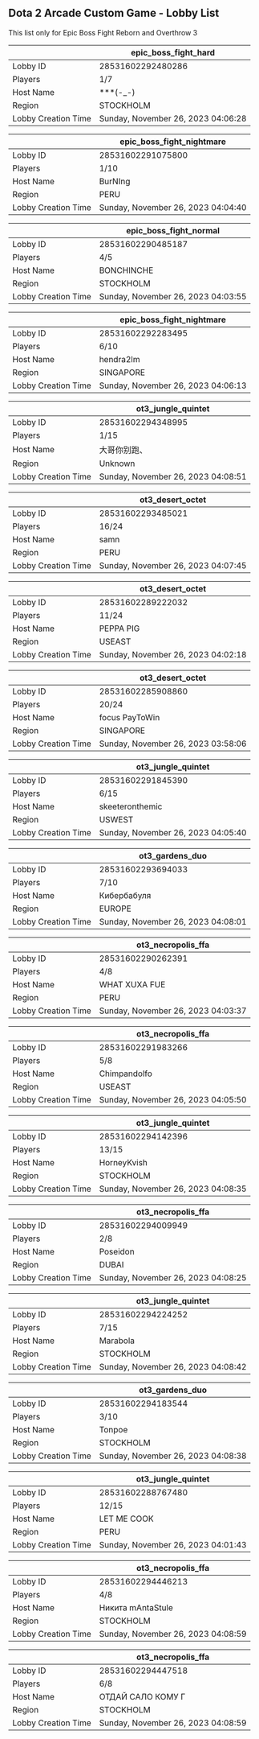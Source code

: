 ## Dota 2 Arcade Custom Game - Lobby List

This list only for Epic Boss Fight Reborn and Overthrow 3

|  | epic_boss_fight_hard |
| ------ | ------ |
| Lobby ID | 28531602292480286 |
| Players | 1/7 |
| Host Name | ***(-_-) |
| Region | STOCKHOLM |
| Lobby Creation Time | Sunday, November 26, 2023 04:06:28 |


|  | epic_boss_fight_nightmare |
| ------ | ------ |
| Lobby ID | 28531602291075800 |
| Players | 1/10 |
| Host Name | BurNIng |
| Region | PERU |
| Lobby Creation Time | Sunday, November 26, 2023 04:04:40 |


|  | epic_boss_fight_normal |
| ------ | ------ |
| Lobby ID | 28531602290485187 |
| Players | 4/5 |
| Host Name | BONCHINCHE |
| Region | STOCKHOLM |
| Lobby Creation Time | Sunday, November 26, 2023 04:03:55 |


|  | epic_boss_fight_nightmare |
| ------ | ------ |
| Lobby ID | 28531602292283495 |
| Players | 6/10 |
| Host Name | hendra2lm |
| Region | SINGAPORE |
| Lobby Creation Time | Sunday, November 26, 2023 04:06:13 |


|  | ot3_jungle_quintet |
| ------ | ------ |
| Lobby ID | 28531602294348995 |
| Players | 1/15 |
| Host Name | 大哥你别跑、 |
| Region | Unknown |
| Lobby Creation Time | Sunday, November 26, 2023 04:08:51 |


|  | ot3_desert_octet |
| ------ | ------ |
| Lobby ID | 28531602293485021 |
| Players | 16/24 |
| Host Name | samn |
| Region | PERU |
| Lobby Creation Time | Sunday, November 26, 2023 04:07:45 |


|  | ot3_desert_octet |
| ------ | ------ |
| Lobby ID | 28531602289222032 |
| Players | 11/24 |
| Host Name | PEPPA PIG |
| Region | USEAST |
| Lobby Creation Time | Sunday, November 26, 2023 04:02:18 |


|  | ot3_desert_octet |
| ------ | ------ |
| Lobby ID | 28531602285908860 |
| Players | 20/24 |
| Host Name | focus PayToWin |
| Region | SINGAPORE |
| Lobby Creation Time | Sunday, November 26, 2023 03:58:06 |


|  | ot3_jungle_quintet |
| ------ | ------ |
| Lobby ID | 28531602291845390 |
| Players | 6/15 |
| Host Name | skeeteronthemic |
| Region | USWEST |
| Lobby Creation Time | Sunday, November 26, 2023 04:05:40 |


|  | ot3_gardens_duo |
| ------ | ------ |
| Lobby ID | 28531602293694033 |
| Players | 7/10 |
| Host Name | Кибербабуля |
| Region | EUROPE |
| Lobby Creation Time | Sunday, November 26, 2023 04:08:01 |


|  | ot3_necropolis_ffa |
| ------ | ------ |
| Lobby ID | 28531602290262391 |
| Players | 4/8 |
| Host Name | WHAT XUXA FUE |
| Region | PERU |
| Lobby Creation Time | Sunday, November 26, 2023 04:03:37 |


|  | ot3_necropolis_ffa |
| ------ | ------ |
| Lobby ID | 28531602291983266 |
| Players | 5/8 |
| Host Name | Chimpandolfo |
| Region | USEAST |
| Lobby Creation Time | Sunday, November 26, 2023 04:05:50 |


|  | ot3_jungle_quintet |
| ------ | ------ |
| Lobby ID | 28531602294142396 |
| Players | 13/15 |
| Host Name | HorneyKvish |
| Region | STOCKHOLM |
| Lobby Creation Time | Sunday, November 26, 2023 04:08:35 |


|  | ot3_necropolis_ffa |
| ------ | ------ |
| Lobby ID | 28531602294009949 |
| Players | 2/8 |
| Host Name | Poseidon |
| Region | DUBAI |
| Lobby Creation Time | Sunday, November 26, 2023 04:08:25 |


|  | ot3_jungle_quintet |
| ------ | ------ |
| Lobby ID | 28531602294224252 |
| Players | 7/15 |
| Host Name | Marabola |
| Region | STOCKHOLM |
| Lobby Creation Time | Sunday, November 26, 2023 04:08:42 |


|  | ot3_gardens_duo |
| ------ | ------ |
| Lobby ID | 28531602294183544 |
| Players | 3/10 |
| Host Name | Tonpoe |
| Region | STOCKHOLM |
| Lobby Creation Time | Sunday, November 26, 2023 04:08:38 |


|  | ot3_jungle_quintet |
| ------ | ------ |
| Lobby ID | 28531602288767480 |
| Players | 12/15 |
| Host Name | LET ME COOK |
| Region | PERU |
| Lobby Creation Time | Sunday, November 26, 2023 04:01:43 |


|  | ot3_necropolis_ffa |
| ------ | ------ |
| Lobby ID | 28531602294446213 |
| Players | 4/8 |
| Host Name | Никита mAntaStule |
| Region | STOCKHOLM |
| Lobby Creation Time | Sunday, November 26, 2023 04:08:59 |


|  | ot3_necropolis_ffa |
| ------ | ------ |
| Lobby ID | 28531602294447518 |
| Players | 6/8 |
| Host Name | ОТДАЙ САЛО КОМУ Г |
| Region | STOCKHOLM |
| Lobby Creation Time | Sunday, November 26, 2023 04:08:59 |


